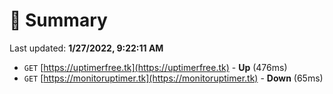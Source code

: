 # 📖 Summary
Last updated: **1/27/2022, 9:22:11 AM**

- `GET` [https://uptimerfree.tk](https://uptimerfree.tk) - **Up** (476ms)
- `GET` [https://monitoruptimer.tk](https://monitoruptimer.tk) - **Down** (65ms)
